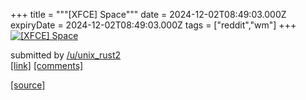 +++
title = """[XFCE] Space"""
date = 2024-12-02T08:49:03.000Z
expiryDate = 2024-12-02T08:49:03.000Z
tags = ["reddit","wm"]
+++
[![[XFCE] Space](https://b.thumbs.redditmedia.com/IknkaZwXmNCfrKHBZz8Nw8I0jvH-GQilSwM_n7-KRZQ.jpg "[XFCE] Space")](https://www.reddit.com/r/unixporn/comments/1h4qp9j/xfce_space/)

submitted by [/u/unix\_rust2](https://www.reddit.com/user/unix_rust2)  
[\[link\]](https://www.reddit.com/gallery/1h4qp9j) [\[comments\]](https://www.reddit.com/r/unixporn/comments/1h4qp9j/xfce_space/)

[[source]](https://www.reddit.com/r/unixporn/comments/1h4qp9j/xfce_space/)
